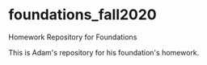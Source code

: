 # foundations_fall2020
Homework Repository for Foundations

This is Adam's repository for his foundation's homework.
